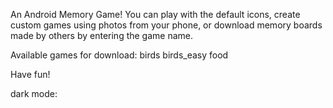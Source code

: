 An Android Memory Game! 
You can play with the default icons, create custom games using photos from your phone, 
or download memory boards made by others by entering the game name.

Available games for download:
  birds
  birds_easy
  food

Have fun!

dark mode:
